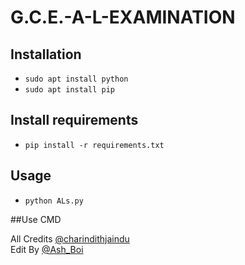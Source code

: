 # G.C.E.-A-L-EXAMINATION

## Installation 

  - `sudo apt install python`
  - `sudo apt install pip`

## Install  requirements

  - `pip install -r requirements.txt`
  
##  Usage

  - `python ALs.py`
  
  ##Use CMD
  
  All Credits  [@charindithjaindu](https://github.com/charindithjaindu)  <br>
  Edit By  [@Ash_Boi](https://github.com/Ash-Boi)
